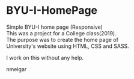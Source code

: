# BYU-I-HomePage
Simple BYU-I home page (Responsive) <br>
This was a project for a College class(2019). <br>
The purpose was to create the home page of <br>
University's website using HTML, CSS and SASS. <br>

I work on this without any help.

nmelgar
